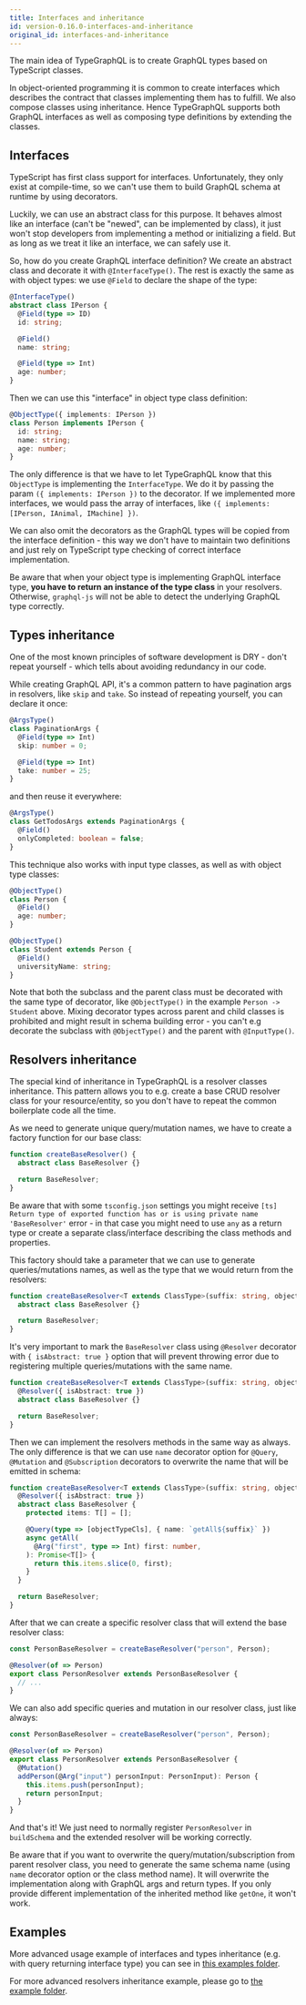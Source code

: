 ```yaml
---
title: Interfaces and inheritance
id: version-0.16.0-interfaces-and-inheritance
original_id: interfaces-and-inheritance
---
```


The main idea of TypeGraphQL is to create GraphQL types based on TypeScript classes.

In object-oriented programming it is common to create interfaces which describes the contract that classes implementing them has to fulfill. We also compose classes using inheritance. Hence TypeGraphQL supports both GraphQL interfaces as well as composing type definitions by extending the classes.

## Interfaces
TypeScript has first class support for interfaces. Unfortunately, they only exist at compile-time, so we can't use them to build GraphQL schema at runtime by using decorators.

Luckily, we can use an abstract class for this purpose.  It behaves almost like an interface (can't be "newed", can be implemented by class), it just won't stop developers from implementing a method or initializing a field. But as long as we treat it like an interface, we can safely use it.

So, how do you create GraphQL interface definition? We create an abstract class and decorate it with `@InterfaceType()`. The rest is exactly the same as with object types: we use `@Field` to declare the shape of the type:

```typescript
@InterfaceType()
abstract class IPerson {
  @Field(type => ID)
  id: string;

  @Field()
  name: string;

  @Field(type => Int)
  age: number;
}
```

Then we can use this "interface" in object type class definition:

```typescript
@ObjectType({ implements: IPerson })
class Person implements IPerson {
  id: string;
  name: string;
  age: number;
}
```

The only difference is that we have to let TypeGraphQL know that this `ObjectType` is implementing the `InterfaceType`. We do it by passing the param `({ implements: IPerson })` to the decorator. If we implemented more interfaces, we would pass the array of interfaces, like `({ implements: [IPerson, IAnimal, IMachine] })`.

We can also omit the decorators as the GraphQL types will be copied from the interface definition - this way we don't have to maintain two definitions and just rely on TypeScript type checking of correct interface implementation.

Be aware that when your object type is implementing GraphQL interface type, __you have to return an instance of the type class__ in your resolvers. Otherwise, `graphql-js` will not be able to detect the underlying GraphQL type correctly.

## Types inheritance
One of the most known principles of software development is DRY - don't repeat yourself - which tells about avoiding redundancy in our code.

While creating GraphQL API, it's a common pattern to have pagination args in resolvers, like `skip` and `take`. So instead of repeating yourself, you can declare it once: 
```typescript
@ArgsType()
class PaginationArgs {
  @Field(type => Int)
  skip: number = 0;

  @Field(type => Int)
  take: number = 25;
}
```

and then reuse it everywhere:
```typescript
@ArgsType()
class GetTodosArgs extends PaginationArgs {
  @Field()
  onlyCompleted: boolean = false;
}
```

This technique also works with input type classes, as well as with object type classes:
```typescript
@ObjectType()
class Person {
  @Field()
  age: number;
}

@ObjectType()
class Student extends Person {
  @Field()
  universityName: string;
}
```

Note that both the subclass and the parent class must be decorated with the same type of decorator, like `@ObjectType()` in the example `Person -> Student` above. Mixing decorator types across parent and child classes is prohibited and might result in schema building error - you can't e.g decorate the subclass with `@ObjectType()` and the parent with `@InputType()`.

## Resolvers inheritance
The special kind of inheritance in TypeGraphQL is a resolver classes inheritance. This pattern allows you to e.g. create a base CRUD resolver class for your resource/entity, so you don't have to repeat the common boilerplate code all the time.

As we need to generate unique query/mutation names, we have to create a factory function for our base class:
```typescript
function createBaseResolver() {
  abstract class BaseResolver {}

  return BaseResolver;
}
```
Be aware that with some `tsconfig.json` settings you might receive `[ts] Return type of exported function has or is using private name 'BaseResolver'` error - in that case you might need to use `any` as a return type or create a separate class/interface describing the class methods and properties.

This factory should take a parameter that we can use to generate queries/mutations names, as well as the type that we would return from the resolvers:
```typescript
function createBaseResolver<T extends ClassType>(suffix: string, objectTypeCls: T) {
  abstract class BaseResolver {}

  return BaseResolver;
}
```

It's very important to mark the `BaseResolver` class using `@Resolver` decorator with `{ isAbstract: true }` option that will prevent throwing error due to registering multiple queries/mutations with the same name.
```typescript
function createBaseResolver<T extends ClassType>(suffix: string, objectTypeCls: T) {
  @Resolver({ isAbstract: true })
  abstract class BaseResolver {}

  return BaseResolver;
}
```

Then we can implement the resolvers methods in the same way as always. The only difference is that we can use `name` decorator option for `@Query`, `@Mutation` and `@Subscription` decorators to overwrite the name that will be emitted in schema:
```typescript
function createBaseResolver<T extends ClassType>(suffix: string, objectTypeCls: T) {
  @Resolver({ isAbstract: true })
  abstract class BaseResolver {
    protected items: T[] = [];

    @Query(type => [objectTypeCls], { name: `getAll${suffix}` })
    async getAll(
      @Arg("first", type => Int) first: number,
    ): Promise<T[]> {
      return this.items.slice(0, first);
    }
  }

  return BaseResolver;
}
```

After that we can create a specific resolver class that will extend the base resolver class:
```typescript
const PersonBaseResolver = createBaseResolver("person", Person);

@Resolver(of => Person)
export class PersonResolver extends PersonBaseResolver {
  // ...
}
```

We can also add specific queries and mutation in our resolver class, just like always:
```typescript
const PersonBaseResolver = createBaseResolver("person", Person);

@Resolver(of => Person)
export class PersonResolver extends PersonBaseResolver {
  @Mutation()
  addPerson(@Arg("input") personInput: PersonInput): Person {
    this.items.push(personInput);
    return personInput;
  }
}
```
And that's it! We just need to normally register `PersonResolver` in `buildSchema` and the extended resolver will be working correctly.

Be aware that if you want to overwrite the query/mutation/subscription from parent resolver class, you need to generate the same schema name (using `name` decorator option or the class method name). It will overwrite the implementation along with GraphQL args and return types. If you only provide different implementation of the inherited method like `getOne`, it won't work.

## Examples
More advanced usage example of interfaces and types inheritance (e.g. with query returning interface type) you can see in [this examples folder](https://github.com/MichalLytek/type-graphql/tree/master/examples/interfaces-inheritance).

For more advanced resolvers inheritance example, please go to [the example folder](https://github.com/MichalLytek/type-graphql/tree/master/examples/resolvers-inheritance).

